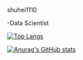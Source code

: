 shuhei1110

-Data Scientist


[![Top Langs](https://github-readme-stats.vercel.app/api/top-langs/?username=shuhei1110
)](https://github.com/anuraghazra/github-readme-stats)

[![Anurag's GitHub stats](https://github-readme-stats.vercel.app/api?username=shuhei1110
)](https://github.com/anuraghazra/github-readme-stats)
<!---
shuhei1110/shuhei1110 is a ✨ special ✨ repository because its `README.md` (this file) appears on your GitHub profile.
You can click the Preview link to take a look at your changes.
--->

